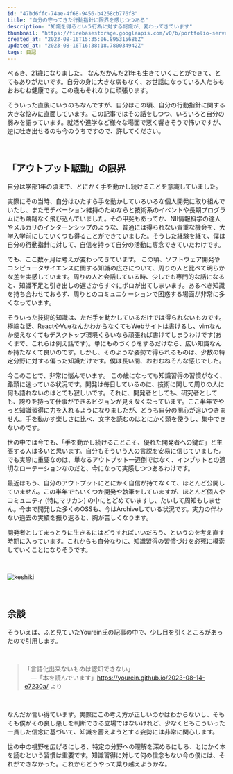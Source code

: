```yaml
---
id: "47bd6ffc-74ae-4f68-9456-b4268cb776f8"
title: "自分の守ってきた行動指針に限界を感じつつある"
description: "知識を得るという行為に対する認識が、変わってきています"
thumbnail: "https://firebasestorage.googleapis.com/v0/b/portfolio-server-77440.appspot.com/o/images%2Farticles%2F3da3c1dc-237b-4ec6-a81e-e3bc6ea39c65%2FIMG_0972_resized.png?alt=media&token=cc3d163c-c7ab-4d5f-bfea-8dd6fe03836e"
created_at: "2023-08-16T15:35:06.895315686Z"
updated_at: "2023-08-16T16:38:18.780034942Z"
tags: 日記
---
```



ぺるき、21歳になりました。
なんだかんだ21年も生きていくことができて、とてもありがたいです。自分の身に大きな病もなく、お世話になっている人たちもおおむね健康です。この歳もそれなりに頑張ります。

そういった直後にいうのもなんですが、自分はこの頃、自分の行動指針に関する大きな悩みに直面しています。この記事ではその話をしつつ、いろいろと自分の弱みを語っています。就活や進学など様々な場面で悪く響きそうで怖いですが、逆に吐き出せるのも今のうちですので、許してください。

<br>

## 「アウトプット駆動」の限界

自分は学部1年の頃まで、とにかく手を動かし続けることを意識していました。

実際にその当時、自分はひたすら手を動かしていろいろな個人開発に取り組んでいたし、またモチベーション維持のためならと技術系のイベントや長期プログラムにも躊躇なく飛び込んでいました。その甲斐もあってか、NII情報科学の達人やメルカリのインターンシップのような、普通には得られない貴重な機会を、大学入学前にしていくつも得ることができていました。そうした経験を経て、僕は自分の行動指針に対して、自信を持って自分の活動に専念できていたわけです。

でも、ここ数ヶ月は考えが変わってきています。
この頃、ソフトウェア開発やコンピュータサイエンスに関する知識の広さについて、周りの人と比べて明らかな差を実感しています。周りの人と会話している時、少しでも専門的な話になると、知識不足と引き出しの遅さからすぐにボロが出てしまいます。あるべき知識を持ち合わせておらず、周りとのコミュニケーションで困惑する場面が非常に多くなっています。

そういった技術的知識は、ただ手を動かしているだけでは得られないものです。
極端な話、ReactやVueなんかわからなくてもWebサイトは書けるし、vimなんか使えなくてもデスクトップ環境くらいなら頑張れば書けてしまうわけです(あくまで、これらは例え話です)。単にものづくりをするだけなら、広い知識なんか持たなくて良いのです。しかし、そのような姿勢で得られるものは、少数の特定分野に対する偏った知識だけです。僕は長い間、おおむねそんな感じでした。

今このことで、非常に悩んでいます。
この歳になっても知識習得の習慣がなく、路頭に迷っている状況です。開発は毎日しているのに、技術に関して周りの人に何も語れないのはとても寂しいです。それに、開発者としても、研究者としても、誇りを持って仕事ができるビジョンが見えなくなっています。ここ半年でやっと知識習得に力を入れるようになりましたが、どうも自分の関心が追いつきません。手を動かす楽しさに比べ、文字を読むのはとにかく頭を使うし、集中できないのです。

世の中では今でも、「手を動かし続けることこそ、優れた開発者への鍵だ」と主張する人は多いと思います。自分もそういう人の言説を安易に信じていました。でも実際に重要なのは、単なるアウトプット一辺倒ではなく、インプットとの適切なローテーションなのだと、今になって実感しつつあるわけです。

最近はもう、自分のアウトプットにとにかく自信が持てなくて、ほとんど公開していません。この半年でもいくつか開発や執筆をしていますが、ほとんど個人やコミュニティ (特にマリカン) の中にとどめていますし、たいして周知もしません。今まで開発した多くのOSSも、今はArchiveしている状況です。実力の伴わない過去の実績を振り返ると、胸が苦しくなります。

開発者としてまっとうに生きるにはどうすればいいだろう、というのを考え直す時期に入っています。これからも自分なりに、知識習得の習慣づけを必死に模索していくことになりそうです。

<br>

![keshiki](https://firebasestorage.googleapis.com/v0/b/portfolio-server-77440.appspot.com/o/images%2Farticles%2F47bd6ffc-74ae-4f68-9456-b4268cb776f8%2Funnamed-1.webp?alt=media&token=45641878-260f-4795-b520-7f09266bae8a)


<br>


## 余談

そういえば、ふと見ていたYourein氏の記事の中で、少し目を引くところがあったので引用します。

<br>

> 「言語化出来ないものは認知できない」<br>
> &emsp;―「本を読んでいます」https://yourein.github.io/2023-08-14-e7230a/ より

<br>

なんだか言い得ています。実際にこの考え方が正しいのかはわからないし、そもそも僕がその良し悪しを判断できる立場ではないけれど、少なくともこういった一貫した信念に基づいて、知識を蓄えようとする姿勢には非常に関心します。

世の中の視野を広げるにしろ、特定の分野への理解を深めるにしろ、とにかく本を読むという習慣は重要です。知識習得に対して何の信念もない今の僕には、それができなかった。これからどうやって乗り越えようかな。

